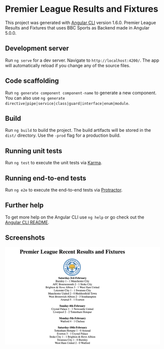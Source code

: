 # Premier League Results and Fixtures

This project was generated with [Angular CLI](https://github.com/angular/angular-cli) version 1.6.0. Premier League Results and Fixtures that uses BBC Sports as Backend made in Angular 5.0.0.

## Development server

Run `ng serve` for a dev server. Navigate to `http://localhost:4200/`. The app will automatically reload if you change any of the source files.

## Code scaffolding

Run `ng generate component component-name` to generate a new component. You can also use `ng generate directive|pipe|service|class|guard|interface|enum|module`.

## Build

Run `ng build` to build the project. The build artifacts will be stored in the `dist/` directory. Use the `-prod` flag for a production build.

## Running unit tests

Run `ng test` to execute the unit tests via [Karma](https://karma-runner.github.io).

## Running end-to-end tests

Run `ng e2e` to execute the end-to-end tests via [Protractor](http://www.protractortest.org/).

## Further help

To get more help on the Angular CLI use `ng help` or go check out the [Angular CLI README](https://github.com/angular/angular-cli/blob/master/README.md).

## Screenshots

![Screenshot](https://github.com/dougmolineux/angular-premier-league-fixtures/blob/master/screenshots/Screen%20Shot%202018-02-19%20at%202.07.58%20PM.png?raw=true)
